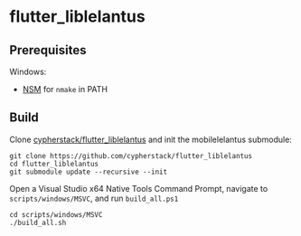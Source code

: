 # flutter_liblelantus
## Prerequisites
Windows:
 - [NSM](https://www.nasm.us/) for `nmake` in PATH

## Build
Clone [cypherstack/flutter_liblelantus](https://github.com/cypherstack/flutter_liblelantus) and init the mobilelelantus submodule:
```shell
git clone https://github.com/cypherstack/flutter_liblelantus
cd flutter_liblelantus
git submodule update --recursive --init
```

Open a Visual Studio x64 Native Tools Command Prompt, navigate to `scripts/windows/MSVC`, and run `build_all.ps1`
```shell
cd scripts/windows/MSVC
./build_all.sh
```
